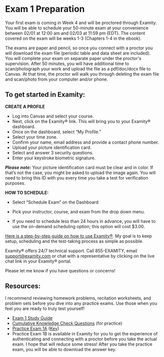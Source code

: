 # Exam 1 Preparation

Your first exam is coming in Week 4 and will be proctored through Examity.  You will be able to schedule your 50-minute exam at your convenience between 02/01 at 12:00 am and 02/03 at 11:59 pm (EDT).  The content covered on the exam will be weeks 1-3 (Chapters 1-4 in the ebook).     

The exams are paper and pencil, so once you connect with a proctor you will download the exam file (periodic table and data sheet are included).  You will complete your exam on separate paper under the proctor's supervision.  After 50 minutes, you will have additional time to scan/photograph your work and upload the file as a pdf/doc/docx file to Canvas.  At that time, the proctor will walk you through deleting the exam file and scan/photo from your computer and/or phone.

## To get started in Examity:

**CREATE A PROFILE**

* Log into Canvas and select your course.
* Next, click on the Examity® link. This will bring you to your Examity® dashboard.
* Once on the dashboard, select “My Profile.”
* Select your time zone.
* Confirm your name, email address and provide a contact phone number.
* Upload your picture identification card.
* Select and answer 3 security questions.
* Enter your keystroke biometric signature.

_**Please note:**_
Your picture identification card must be clear and in color. If that’s not the case, you might be asked to upload the image again. You will need to bring this ID with you every time you take a test for verification purposes.

**HOW TO SCHEDULE:**
* Select “Schedule Exam” on the Dashboard

* Pick your instructor, course, and exam from the drop down menu.

* If you need to schedule less than 24 hours in advance, you will have to use the on-demand scheduling option; this option will cost $3.00.


[Here is a step-by-step guide on how to use Examity®](https://media.ed.science.psu.edu/sites/media/ed/files/documents/general_psu_canvas_studentpay_quick_guide.pdf). My goal is to keep setup, scheduling and the test-taking process as simple as possible. 

Examity® offers 24/7 technical support.   Call 855-EXAMITY, email support@examity.com or chat with a representative by clicking on the live chat link in your Examity® portal.

Please let me know if you have questions or concerns!


## Resources:
I recommend reviewing homework problems, recitation worksheets, and problem sets before you dive into any practice exams.  Use those when you feel you are ready to truly test yourself!
* [Exam 1 Study Guide](https://media.ed.science.psu.edu/sites/media/ed/files/documents/exam_1_study_guide.pdf)
* [Cumulative Knowledge Check Questions](https://psu.instructure.com/courses/1866869/quizzes/3268976) (for practice)
* [Practice Exam 1A](https://media.ed.science.psu.edu/sites/media/ed/files/documents/chem_110_practice_exam_1a.pdf) ([Key](https://media.ed.science.psu.edu/sites/media/ed/files/documents/chem_110_practice_exam_1a_key.pdf))
* Practice Exam 1B is available in Examity for you to get the experience of authenticating and connecting with a proctor before you take the actual exam.  I hope that will reduce some stress!  After you take the practice exam, you will be able to download the answer key. 